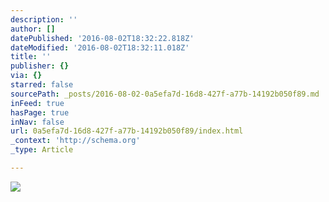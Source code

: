 ```yaml
---
description: ''
author: []
datePublished: '2016-08-02T18:32:22.818Z'
dateModified: '2016-08-02T18:32:11.018Z'
title: ''
publisher: {}
via: {}
starred: false
sourcePath: _posts/2016-08-02-0a5efa7d-16d8-427f-a77b-14192b050f89.md
inFeed: true
hasPage: true
inNav: false
url: 0a5efa7d-16d8-427f-a77b-14192b050f89/index.html
_context: 'http://schema.org'
_type: Article

---
```

![](https://the-grid-user-content.s3-us-west-2.amazonaws.com/6dbf7608-60e7-408f-90c6-9099d0bef265.jpg)